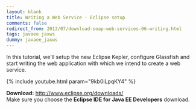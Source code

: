 ```yaml
---           
layout: blank
title: Writing a Web Service - Eclipse setup 
comments: false
redirect_from: 2013/07/download-soap-web-services-06-writing.html
tags: javaee jaxws
dummy: javaee_jaxws
---
```


In this tutorial, we'll setup the new Eclipse Kepler, configure Glassfish and start writing the web application with which we intend to create a web service.

{% include youtube.html param="9kb0iLpqKY4" %}

**Download:** 
<a href="http://www.eclipse.org/downloads/">http://www.eclipse.org/downloads/ </a>  
Make sure you choose the **Eclipse IDE for Java EE Developers** download.